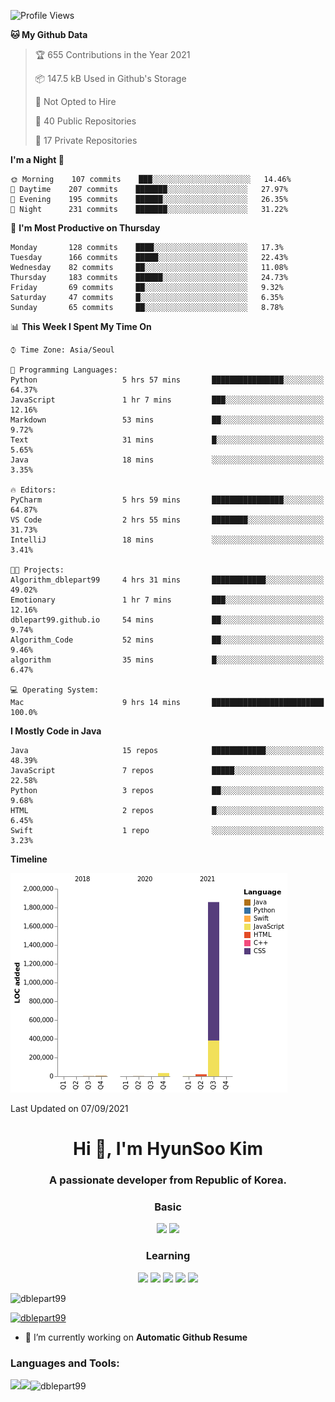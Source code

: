 

<!--START_SECTION:waka-->
![Profile Views](http://img.shields.io/badge/Profile%20Views-25-blue)

**🐱 My Github Data** 

> 🏆 655 Contributions in the Year 2021
 > 
> 📦 147.5 kB Used in Github's Storage 
 > 
> 🚫 Not Opted to Hire
 > 
> 📜 40 Public Repositories 
 > 
> 🔑 17 Private Repositories  
 > 
**I'm a Night 🦉** 

```text
🌞 Morning    107 commits    ███░░░░░░░░░░░░░░░░░░░░░░   14.46% 
🌆 Daytime    207 commits    ███████░░░░░░░░░░░░░░░░░░   27.97% 
🌃 Evening    195 commits    ██████░░░░░░░░░░░░░░░░░░░   26.35% 
🌙 Night      231 commits    ███████░░░░░░░░░░░░░░░░░░   31.22%

```
📅 **I'm Most Productive on Thursday** 

```text
Monday       128 commits    ████░░░░░░░░░░░░░░░░░░░░░   17.3% 
Tuesday      166 commits    █████░░░░░░░░░░░░░░░░░░░░   22.43% 
Wednesday    82 commits     ██░░░░░░░░░░░░░░░░░░░░░░░   11.08% 
Thursday     183 commits    ██████░░░░░░░░░░░░░░░░░░░   24.73% 
Friday       69 commits     ██░░░░░░░░░░░░░░░░░░░░░░░   9.32% 
Saturday     47 commits     █░░░░░░░░░░░░░░░░░░░░░░░░   6.35% 
Sunday       65 commits     ██░░░░░░░░░░░░░░░░░░░░░░░   8.78%

```


📊 **This Week I Spent My Time On** 

```text
⌚︎ Time Zone: Asia/Seoul

💬 Programming Languages: 
Python                   5 hrs 57 mins       ████████████████░░░░░░░░░   64.37% 
JavaScript               1 hr 7 mins         ███░░░░░░░░░░░░░░░░░░░░░░   12.16% 
Markdown                 53 mins             ██░░░░░░░░░░░░░░░░░░░░░░░   9.72% 
Text                     31 mins             █░░░░░░░░░░░░░░░░░░░░░░░░   5.65% 
Java                     18 mins             ░░░░░░░░░░░░░░░░░░░░░░░░░   3.35%

🔥 Editors: 
PyCharm                  5 hrs 59 mins       ████████████████░░░░░░░░░   64.87% 
VS Code                  2 hrs 55 mins       ████████░░░░░░░░░░░░░░░░░   31.73% 
IntelliJ                 18 mins             ░░░░░░░░░░░░░░░░░░░░░░░░░   3.41%

🐱‍💻 Projects: 
Algorithm_dblepart99     4 hrs 31 mins       ████████████░░░░░░░░░░░░░   49.02% 
Emotionary               1 hr 7 mins         ███░░░░░░░░░░░░░░░░░░░░░░   12.16% 
dblepart99.github.io     54 mins             ██░░░░░░░░░░░░░░░░░░░░░░░   9.74% 
Algorithm_Code           52 mins             ██░░░░░░░░░░░░░░░░░░░░░░░   9.46% 
algorithm                35 mins             █░░░░░░░░░░░░░░░░░░░░░░░░   6.47%

💻 Operating System: 
Mac                      9 hrs 14 mins       █████████████████████████   100.0%

```

**I Mostly Code in Java** 

```text
Java                     15 repos            ████████████░░░░░░░░░░░░░   48.39% 
JavaScript               7 repos             █████░░░░░░░░░░░░░░░░░░░░   22.58% 
Python                   3 repos             ██░░░░░░░░░░░░░░░░░░░░░░░   9.68% 
HTML                     2 repos             █░░░░░░░░░░░░░░░░░░░░░░░░   6.45% 
Swift                    1 repo              ░░░░░░░░░░░░░░░░░░░░░░░░░   3.23%

```


**Timeline**

![Chart not found](https://raw.githubusercontent.com/dblepart99/dblepart99/main/charts/bar_graph.png) 


 Last Updated on 07/09/2021
<!--END_SECTION:waka-->


<h1 align="center">Hi 👋, I'm HyunSoo Kim</h1>
<h3 align="center">A passionate developer from Republic of Korea.</h3><div align=center>
  
  <h3> Basic </h3><img src="https://img.shields.io/badge/JAVA-007396?style=flat-square&logo=java&logoColor=white"> <img src="https://img.shields.io/badge/Python-3766AB?style=flat-square&logo=Python&logoColor=blue"/> 
  <h3> Learning </h3>
  
  <img src="https://img.shields.io/badge/c++-00599C?style=flat-square&logo=c%2B%2B&logoColor=white"/> <img src="https://img.shields.io/badge/react-61DAFB?style=flat-square&logo=react&logoColor=black"/> <img src="https://img.shields.io/badge/css-1572B6?style=flat-square&logo=css3&logoColor=blue"/> <img src="https://img.shields.io/badge/javascript-F7DF1E?style=flat-square&logo=javascript&logoColor=blue"> <img src="https://img.shields.io/badge/html-E34F26?style=flat-square&logo=html5&logoColor=white"/> 

</div>

<p align="left"> <img src="https://komarev.com/ghpvc/?username=dblepart99&label=Profile%20views&color=0e75b6&style=flat" alt="dblepart99" /> </p>

<p align="left"> <a href="https://github.com/ryo-ma/github-profile-trophy"><img src="https://github-profile-trophy.vercel.app/?username=dblepart99" alt="dblepart99" /></a> </p>

- 🔭 I’m currently working on **Automatic Github Resume**


<h3 align="left">Languages and Tools:</h3>


<p><img align="left" src=https://github-readme-stats.vercel.app/api?username=dblepart99&count_private=true&show_icons=true&theme=graywhite/></p>
<p><img align="left" src=https://github-readme-stats.vercel.app/api/top-langs/?username=dblepart99&langs_count=3&hide=xslt,html,CSS,scss&theme=graywhite/></p>
<p><img align="center" src="https://github-readme-streak-stats.herokuapp.com/?user=dblepart99&" alt="dblepart99" /></p>
